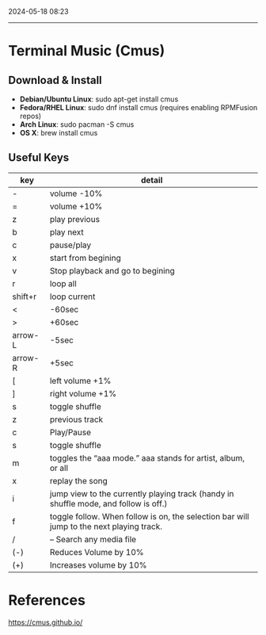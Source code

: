 2024-05-18 08:23

------------------------------------------------------------
# Terminal Music (Cmus)

## Download & Install
- **Debian/Ubuntu Linux**:
    sudo apt-get install cmus
- **Fedora/RHEL Linux**:
    sudo dnf install cmus (requires enabling RPMFusion repos)
- **Arch Linux**:
    sudo pacman -S cmus
- **OS X**:
    brew install cmus


## Useful Keys

| key           | detail                                                                                   |
| ------------- | ---------------------------------------------------------------------------------------- |
| \- 		 <br>    | volume -10%                                                                              |
| = 		 <br>     | volume +10%                                                                              |
| z 		 <br>     | play previous                                                                            |
| b 		 <br>     | play next                                                                                |
| c 		 <br>     | pause/play                                                                               |
| x 		 <br>     | start from begining                                                                      |
| v 		 <br>     | Stop playback and go to begining                                                         |
| r 		 <br>     | loop all                                                                                 |
| shift+r	 <br> | loop current                                                                             |
| \<		 <br>     | -60sec                                                                                   |
| \>	    <br>   | +60sec                                                                                   |
| arrow-L  <br> | -5sec                                                                                    |
| arrow-R  <br> | +5sec                                                                                    |
| [		 <br>      | left volume +1%                                                                          |
| ]		 <br>      | right volume +1%                                                                         |
| s 		 <br>     | toggle shuffle                                                                           |
| z <br>        | previous track                                                                           |
| c <br>        | Play/Pause                                                                               |
| s <br>        | toggle shuffle                                                                           |
| m <br>        | toggles the “aaa mode.” aaa stands for artist, album, or all                             |
| x <br>        | replay the song                                                                          |
| i <br>        | jump view to the currently playing track (handy in shuffle mode, and follow is off.)     |
| f<br>         | toggle follow. When follow is on, the selection bar will jump to the next playing track. |
| /<name> <br>  | – Search any  media file                                                                 |
| (-)<br>       | Reduces Volume by 10%                                                                    |
| (+)           | Increases volume by 10%                                                                  |







# References

https://cmus.github.io/

